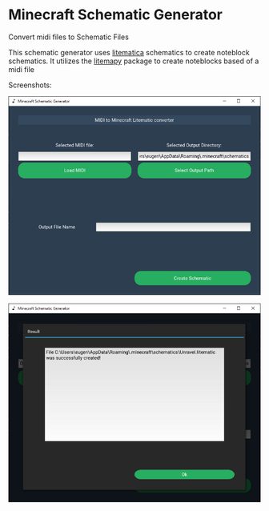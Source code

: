 # Minecraft Schematic Generator

Convert midi files to Schematic Files



This schematic generator uses [litematica](https://github.com/maruohon/litematica) schematics to create noteblock schematics. It utilizes the [litemapy](https://github.com/SmylerMC/litemapy) package to create noteblocks based of a midi file

Screenshots:

![Menu](resources/branding/Menu.png)

![Result](resources/branding/Result.png)

